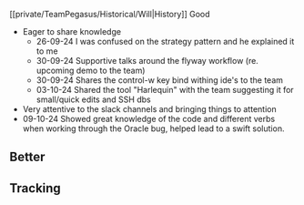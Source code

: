 [[private/TeamPegasus/Historical/Will|History]]
Good
- Eager to share knowledge 
	- 26-09-24 I was confused on the strategy pattern and he explained it to me
	- 30-09-24 Supportive talks around the flyway workflow (re. upcoming demo to the team)
	- 30-09-24 Shares the control-w key bind withing ide's to the team
	- 03-10-24 Shared the tool "Harlequin" with the team suggesting it for small/quick edits and SSH dbs
- Very attentive to the slack channels and bringing things to attention
- 09-10-24 Showed great knowledge of the code and different verbs when working through the Oracle bug, helped lead to a swift solution.

Better
- 

Tracking
- 